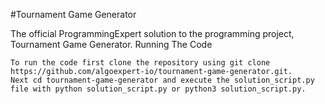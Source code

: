 #Tournament Game Generator

The official ProgrammingExpert solution to the programming project, Tournament Game Generator.
Running The Code

    To run the code first clone the repository using git clone https://github.com/algoexpert-io/tournament-game-generator.git.
    Next cd tournament-game-generator and execute the solution_script.py file with python solution_script.py or python3 solution_script.py.

